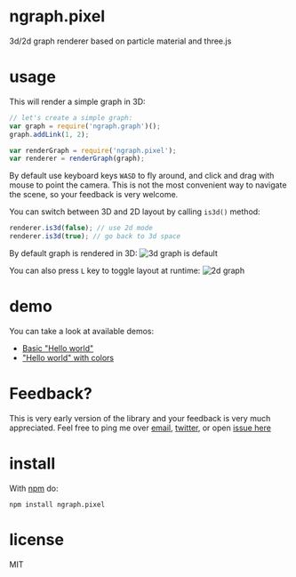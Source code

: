 # ngraph.pixel

3d/2d graph renderer based on particle material and three.js

# usage

This will render a simple graph in 3D:

``` js
// let's create a simple graph:
var graph = require('ngraph.graph')();
graph.addLink(1, 2);

var renderGraph = require('ngraph.pixel');
var renderer = renderGraph(graph);
```

By default use keyboard keys `WASD` to fly around, and click and drag with
mouse to point the camera. This is not the most convenient way to navigate
the scene, so your feedback is very welcome.

You can switch between 3D and 2D layout by calling `is3d()` method:

``` js
renderer.is3d(false); // use 2d mode
renderer.is3d(true); // go back to 3d space
```

By default graph is rendered in 3D:
![3d graph is default](http://i.imgur.com/zMJCtyk.png)

You can also press `L` key to toggle layout at runtime:
![2d graph](http://i.imgur.com/SCRFvnQ.png)

# demo

You can take a look at available demos:

* [Basic "Hello world"](https://anvaka.github.io/ngraph.pixel/demo/basic/index.html?graph=balancedBinTree)
* ["Hello world" with colors](https://anvaka.github.io/ngraph.pixel/demo/colors/index.html?graph=balancedBinTree)


# Feedback?
This is very early version of the library and your feedback is very much appreciated.
Feel free to ping me over [email](https://github.com/anvaka), [twitter](https://twitter.com/anvaka), or open [issue here](https://github.com/anvaka/ngraph.pixel/issues/new)

# install

With [npm](https://npmjs.org) do:

```
npm install ngraph.pixel
```

# license

MIT
